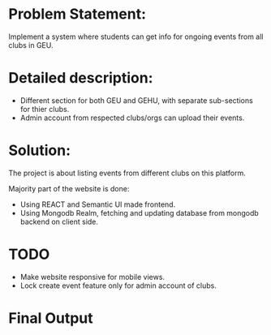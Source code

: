 # Problem Statement:
Implement a system where students can get info for ongoing events from all clubs in GEU.

# Detailed description:
- Different section for both GEU and GEHU, with separate sub-sections for thier clubs.
- Admin account from respected clubs/orgs can upload their events.

# Solution:
The project is about listing events from different clubs on this platform. 

Majority part of the website is done:
- Using REACT and Semantic UI made frontend.
- Using Mongodb Realm, fetching and updating database from mongodb backend on client side.

# TODO
- Make website responsive for mobile views.
- Lock create event feature only for admin account of clubs.

# Final Output

